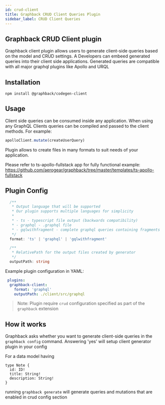 ```yaml
---
id: crud-client
title: Graphback CRUD Client Queries Plugin
sidebar_label: CRUD Client Queries
---
```


## Graphback CRUD Client plugin

Graphback client plugin allows users to generate client-side queries based on the model and CRUD settings. A
Developers can embeed generated queries into their client side applications.
Generated queries are compatible with all major graphql plugins like Apollo and URQL

## Installation

```
npm install @graphback/codegen-client
```

## Usage

Client side queries can be consumed inside any application. 
When using any GraphQL Clients queries can be compiled and passed to the client methods. 
For example:

```ts
apolloClient.mutate(createUserQuery)
```

Plugin allows to create files in many formats to suit needs of your application.

Please refer to ts-apollo-fullstack app for fully functional example:
https://github.com/aerogear/graphback/tree/master/templates/ts-apollo-fullstack

## Plugin Config

```ts
  /**
   * Output language that will be supported
   * Our plugin supports multiple languages for simplicity
   *
   * - ts - typescript file output (backwards compatibility)
   * - graphql - .graphql file
   * - gqlwithfragment - complete graphql queries containing fragments for redundancy
   */
  format: 'ts' | 'graphql' | 'gqlwithfragment'

  /**
   * RelativePath for the output files created by generator
   */
  outputPath: string
```

Example plugin configuration in YAML: 
```yml
 plugins:
  graphback-client:
    format: 'graphql'
    outputPath: ./client/src/graphql
```

> Note: Plugin require `crud` configuration specified as part of the `graphback` extension 


## How it works

Graphback asks whether you want to generate client-side queries in the `graphback config` command. Answering 'yes' will setup client generator plugin in your config

For a data model having
```
type Note {
  id: ID!
  title: String!
  description: String!
}
```
running `graphback generate` will generate queries and mutations that are enabled in crud config section
